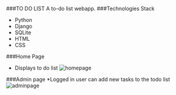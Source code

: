 ###TO DO LIST
A to-do list webapp.
###Technologies Stack
* Python
* Django
* SQLite
* HTML
* CSS

###Home Page
* Displays to do list
![homepage](collection/static/img/todolist.png)

###Admin page
*Logged in user can add new tasks to the todo list
![adminpage](collection/static/img/adminpage)